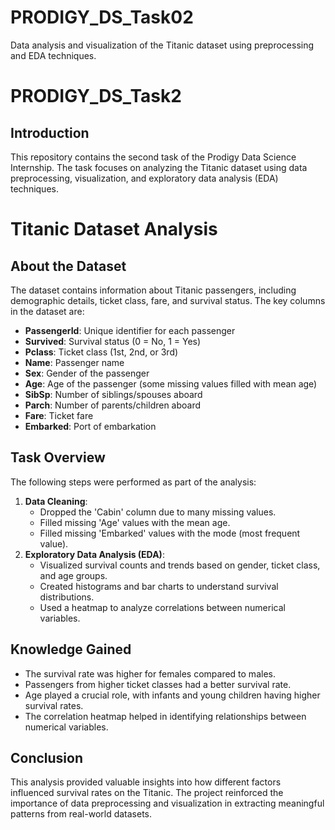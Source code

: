 # PRODIGY_DS_Task02
Data analysis and visualization of the Titanic dataset using preprocessing and EDA techniques.
# PRODIGY_DS_Task2

## Introduction
This repository contains the second task of the Prodigy Data Science Internship. The task focuses on analyzing the Titanic dataset using data preprocessing, visualization, and exploratory data analysis (EDA) techniques.

# Titanic Dataset Analysis

## About the Dataset
The dataset contains information about Titanic passengers, including demographic details, ticket class, fare, and survival status. The key columns in the dataset are:
- **PassengerId**: Unique identifier for each passenger
- **Survived**: Survival status (0 = No, 1 = Yes)
- **Pclass**: Ticket class (1st, 2nd, or 3rd)
- **Name**: Passenger name
- **Sex**: Gender of the passenger
- **Age**: Age of the passenger (some missing values filled with mean age)
- **SibSp**: Number of siblings/spouses aboard
- **Parch**: Number of parents/children aboard
- **Fare**: Ticket fare
- **Embarked**: Port of embarkation

## Task Overview
The following steps were performed as part of the analysis:
1. **Data Cleaning**: 
   - Dropped the 'Cabin' column due to many missing values.
   - Filled missing 'Age' values with the mean age.
   - Filled missing 'Embarked' values with the mode (most frequent value).
2. **Exploratory Data Analysis (EDA)**:
   - Visualized survival counts and trends based on gender, ticket class, and age groups.
   - Created histograms and bar charts to understand survival distributions.
   - Used a heatmap to analyze correlations between numerical variables.

## Knowledge Gained
- The survival rate was higher for females compared to males.
- Passengers from higher ticket classes had a better survival rate.
- Age played a crucial role, with infants and young children having higher survival rates.
- The correlation heatmap helped in identifying relationships between numerical variables.

## Conclusion
This analysis provided valuable insights into how different factors influenced survival rates on the Titanic. The project reinforced the importance of data preprocessing and visualization in extracting meaningful patterns from real-world datasets.


